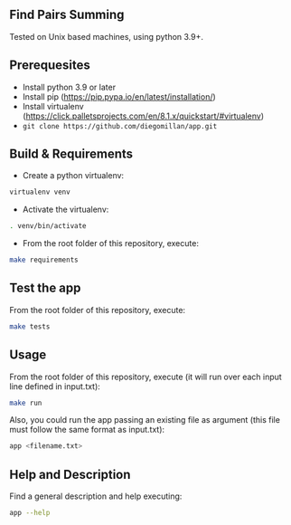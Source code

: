 ## Find Pairs Summing

Tested on Unix based machines, using python 3.9+.

## Prerequesites
 - Install python 3.9 or later
 - Install pip (https://pip.pypa.io/en/latest/installation/)
 - Install virtualenv (https://click.palletsprojects.com/en/8.1.x/quickstart/#virtualenv)
 - ```git clone https://github.com/diegomillan/app.git```

## Build & Requirements
- Create a python virtualenv:
```bash
virtualenv venv
```
- Activate the virtualenv:
```bash
. venv/bin/activate
```
- From the root folder of this repository, execute:
 ```bash
 make requirements
 ```
## Test the app
 From the root folder of this repository, execute:
 ```bash
 make tests
 ```

## Usage
 From the root folder of this repository, execute (it will run over each input line defined in input.txt):
 ```bash
 make run
 ```
 Also, you could run the app passing an existing file as argument (this file must follow the same format as input.txt):
 ```bash
 app <filename.txt>
 ```

 ## Help and Description
 Find a general description and help executing:
 ```bash
 app --help
 ```